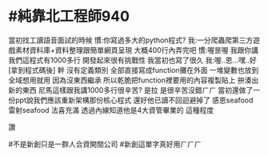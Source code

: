 # #純靠北工程師940



當初找工讀語音面試的時候
慣:你寫過多大的python程式?
我:一分爬蟲爬第三方遊戲素材資料庫+資料整理跟簡單網頁呈現 大概400行內弄完吧
慣:喔昰喔 我跟你講我們這程式有1000多行 開發起來很有挑戰性 我當初也寫了很久
我:喔..恩...嘿..好
[拿到程式碼後]
幹 沒有定義類別 全部直接寫成function攤在外面 一堆變數也放到全域想用就用 因為沒東西繼承 所以乾脆把function裡要用的內容複製貼上 拚湊出新的東西
尼馬這樣跟我講1000多行很辛苦? 是拉 是很辛苦沒錯ㄏㄏ
當初還做了一份ppt說我們應該重新架構那份核心程式 還好他已讀不回迴避掉了
感恩seafood 雷射seafood 法喜充滿
透過內線知道他是4大資管畢業的 這種程度

讚


#不是新創只是一群人合資開間公司 #新創這單字真好用ㄏㄏㄏ
